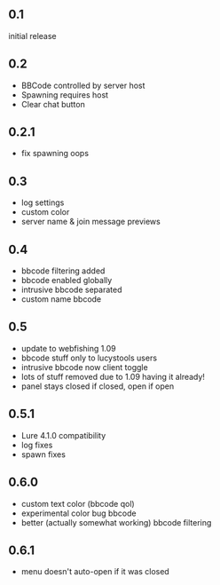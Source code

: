 0.1
----
initial release

0.2
----
- BBCode controlled by server host
- Spawning requires host
- Clear chat button

0.2.1
----
- fix spawning oops

0.3
----
- log settings
- custom color
- server name & join message previews

0.4
----
- bbcode filtering added
- bbcode enabled globally
- intrusive bbcode separated
- custom name bbcode

0.5
----
- update to webfishing 1.09
- bbcode stuff only to lucystools users
- intrusive bbcode now client toggle
- lots of stuff removed due to 1.09 having it already! 
- panel stays closed if closed, open if open

0.5.1
----
- Lure 4.1.0 compatibility
- log fixes
- spawn fixes

0.6.0
----
- custom text color (bbcode qol)
- experimental color bug bbcode
- better (actually somewhat working) bbcode filtering

0.6.1
----
- menu doesn't auto-open if it was closed
